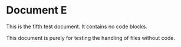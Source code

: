 # Document E

This is the fifth test document. It contains no code blocks.

This document is purely for testing the handling of files without code.